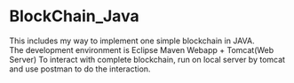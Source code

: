 # BlockChain_Java

This includes my way to implement one simple blockchain in JAVA. <br/>
The development environment is Eclipse Maven Webapp + Tomcat(Web Server)
To interact with complete blockchain, run on local server by tomcat
and use postman to do the interaction.
